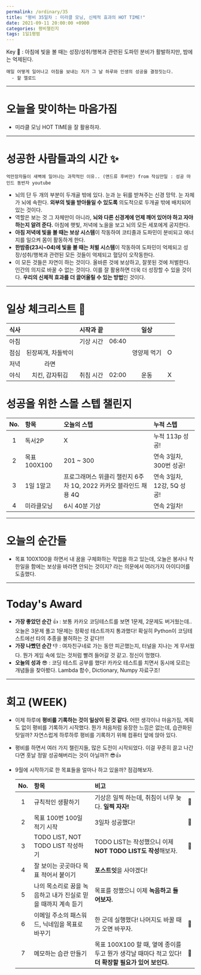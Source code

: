 ```yaml
---
permalink: /ordinary/35
title: "평비 35일차 : 미라클 모닝, 신체적 효과의 HOT TIME!"
date: 2021-09-11 20:00:00 +0900
categories: 평비챌린지
tags: 1일1평범
---  
```

Key 🔑 : 아침에 빛을 볼 때는 성장/성취/행복과 관련된 도파민 분비가 활발하지만, 밤에는 억제된다.  
```
매일 어떻게 일어나고 아침을 보내는 지가 그 날 하루와 인생의 성공을 결정짓는다.
  - 할 엘로드
```

---
# 오늘을 맞이하는 마음가짐
- 미라클 모닝 HOT TIME을 잘 활용하자.  

---
# 성공한 사람들과의 시간 ✨
`억만장자들이 새벽에 일어나는 과학적인 이유.. (앤드류 후버만) from 작심만일 : 성공 마인드 동반자 youtube`  
- 뇌의 단 두 개의 부분이 두개골 밖에 있다. 눈과 눈 뒤를 받쳐주는 신경 망막. 눈 자체가 뇌에 속한다. **외부의 빛을 받아들일 수 있도록** 의도적으로 두개골 밖에 배치되어 있는 것이다.  
- 역할은 보는 것 그 자체만이 아니라, **뇌와 다른 신경계에 언제 깨어 있어야 하고 자야 하는지 알려 준다.** 아침에 햇빛, 저녁에 노을을 보고 뇌의 모든 세포에게 공지한다.  
- **아침 저녁에 빛을 볼 때는 보상 시스템**이 작동하여 코티졸과 도파민이 분비되고 에너지를 일으켜 몸이 활동하게 한다.  
- **한밤중(23시~04)에 빛을 볼 때는 처벌 시스템**이 작동하여 도파민이 억제되고 성장/성취/행복과 관련된 모든 것들이 억제되고 혈당이 오작동한다.  
- 이 모든 것들은 자연이 하는 것이다. 올바른 것에 보상하고, 잘못된 것에 처벌한다. 인간의 의지로 바꿀 수 없는 것이다. 이를 잘 활용하면 더욱 더 성장할 수 있을 것이다. **우리의 신체적 효과를 더 끌어올릴 수 있는 방법**인 것이다.  

---
# 일상 체크리스트 📃

| 식사 |  | 시작과 끝 |  | 일상 |  |
|:----:|:----:|:----:|:----:|:----:|:----:|
| 아침 |  | 기상 시간 | 06:40 |  |  |
| 점심 | 된장찌개, 차돌박이 |  |  | 영양제 먹기 | O |
| 저녁 | 라면 |  |  |  |  |
| 야식 | 치킨, 감자튀김 | 취침 시간 | 02:00 | 운동 | X |

# 성공을 위한 스몰 스텝 챌린지

| No. | 항목 | 오늘의 스텝 | 누적 스텝 |
|:----:|:----|:----|:----|
| 1 | 독서2P | X | 누적 113p 성공! |
| 2 | 목표 100X100 | 201 ~ 300 | 연속 3일차, 300번 성공! |
| 3 | 1일 1알고 | 프로그래머스 위클리 챌린지 6주차 1Q, 2022 카카오 블라인드 채용 4Q | 연속 3일차, 12강, 5Q 성공! |
| 4 | 미라클모닝 | 6시 40분 기상 | 연속 2일차! |

---
# 오늘의 순간들
- 목표 100X100을 하면서 내 꿈을 구체화하는 작업을 하고 있는데, 오늘은 봉사나 착한일을 함에는 보상을 바라면 안되는 것이지? 라는 의문에서 여러가지 아이디어를 도출했다.  

---
# Today's Award
- **가장 좋았던 순간** 👍 : 보통 카카오 코딩테스트를 보면 1문제, 2문제도 버거웠는데.. 오늘은 3문제 풀고 1문제는 정확성 테스트까지 통과했다! 확실히 Python이 코딩테스트에선 타의 추종을 불허하는 것 같다!!!  
- **가장 나빴던 순간** 👎 : 여자친구네로 가는 동안 피곤했는지, 터널을 지나는 게 무서웠다. 뭔가 게임 속에 있는 것처럼 빨려 들어갈 것 같고. 정신이 멍했다.  
- **오늘의 성과** 😎 : 코딩 테스트 공부를 했다! 카카오 테스트를 치면서 동시에 모르는 개념들을 찾아봤다. Lambda 함수, Dictionary, Numpy 자료구조!  

---
# 회고 (WEEK)
- 이제 하루에 **평비를 기록하는 것이 일상이 된 것 같다.** 어떤 생각이나 마음가짐, 계획도 없이 평비를 기록하기 시작했다. 뭔가 처음처럼 웅장한 느낌은 없는데, 습관화된 탓일까? 자연스럽게 하루하루 평비를 기록하기 위해 컴퓨터 앞에 앉아 있다.  
- 평비를 하면서 여러 가지 챌린지들, 많은 도전이 시작되었다. 이걸 꾸준히 끌고 나간다면 훗날 정말 성공해버리는 것이 아닐까?! 😎👍  
- 9월에 시작하기로 한 목표들을 얼마나 하고 있을까? 점검해보자.  

  | No. | 항목 | 비고 |  |
  |:----:|:----|:----|:----:|
  | 1 | 규칙적인 생활하기 | 기상은 일찍 하는데, 취침이 너무 늦다. **일찍 자자!** | 🥈 |
  | 2 | 목표 100번 100일 적기 시작 | 3일차 성공했다! | 🥇 |
  | 3 | TODO LIST, NOT TODO LIST 작성하기 | TODO LIST는 작성했으니 이제 **NOT TODO LIST도 작성**해보자. | 🥈 |
  | 4 | 잘 보이는 곳곳마다 목표 적어서 붙이기 | **포스트잇**을 사야겠다! |  |
  | 5 | 나의 목소리로 꿈을 녹음하고 내가 진실로 믿을 때까지 계속 듣기 | 목표를 정했으니 이제 **녹음하고 들어보자.** |  |
  | 6 | 이메일 주소의 패스워드, 닉네임을 목표로 바꾸기  | 한 군데 실행했다! 나머지도 바꿀 때가 오면 바꾸자. | 🥉 |
  | 7 | 메모하는 습관 만들기 | 목표 100X100 할 때, 옆에 종이를 두고 뭔가 생각날 때마다 적고 있다! **더 확장할 필요가 있어 보인다.** | 🥉 |